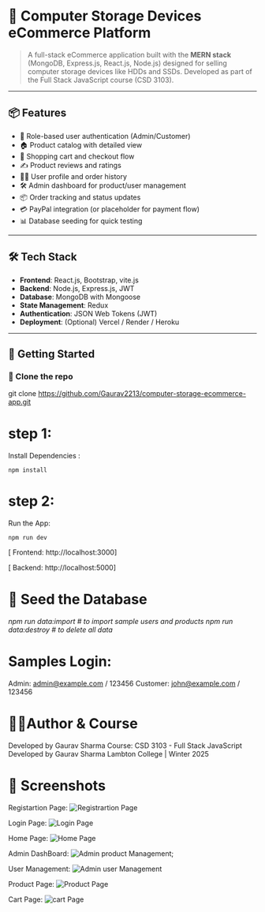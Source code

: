 # 🛒 Computer Storage Devices eCommerce Platform

> A full-stack eCommerce application built with the **MERN stack** (MongoDB, Express.js, React.js, Node.js) designed for selling computer storage devices like HDDs and SSDs. Developed as part of the Full Stack JavaScript course (CSD 3103).



---

## 📦 Features

- 🔐 Role-based user authentication (Admin/Customer)
- 🏠 Product catalog with detailed view
- 🛒 Shopping cart and checkout flow
- ✍️ Product reviews and ratings
- 🧑‍💼 User profile and order history
- 🛠 Admin dashboard for product/user management
- 📦 Order tracking and status updates
- 💳 PayPal integration (or placeholder for payment flow)
- 📊 Database seeding for quick testing

---

## 🛠 Tech Stack

- **Frontend**: React.js, Bootstrap, vite.js
- **Backend**: Node.js, Express.js, JWT
- **Database**: MongoDB with Mongoose
- **State Management**: Redux
- **Authentication**: JSON Web Tokens (JWT)
- **Deployment**: (Optional) Vercel / Render / Heroku

---

## 🚀 Getting Started

### 📁 Clone the repo

git clone https://github.com/Gaurav2213/computer-storage-ecommerce-app.git

# step 1: 
Install Dependencies :

`npm install`

# step 2:
Run the App:

`npm run dev`

[ Frontend: http://localhost:3000]

[ Backend: http://localhost:5000]


# 🌱 Seed the Database
*npm run data:import   # to import sample users and products
npm run data:destroy  # to delete all data*


# Samples Login:

Admin:    admin@example.com / 123456
Customer: john@example.com / 123456

# 🧑‍💻Author & Course

Developed by Gaurav Sharma
Course: CSD 3103 - Full Stack JavaScript
Developed by Gaurav Sharma
Lambton College | Winter 2025

# 📸 Screenshots

Registartion Page:
![Registrartion Page](image-1.png)

Login Page:
![Login Page](image-2.png)

Home Page:
![Home Page](image-3.png)

Admin DashBoard:
![Admin product Management ](image-4.png);

User Management:
![Admin user Management](image-5.png)

Product Page:
![Product Page](image-6.png)

Cart Page:
![cart Page](image-7.png)
